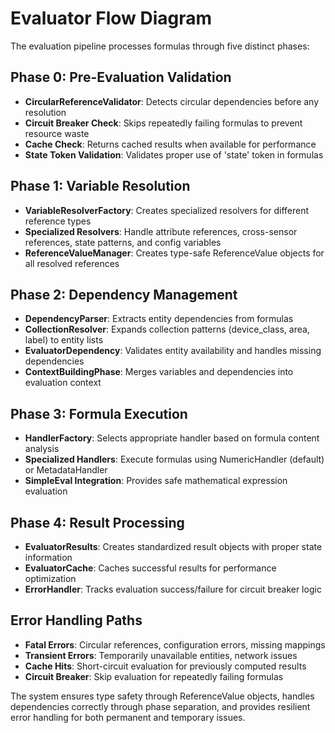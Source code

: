 # Evaluator Flow Diagram

The evaluation pipeline processes formulas through five distinct phases:

## Phase 0: Pre-Evaluation Validation

- **CircularReferenceValidator**: Detects circular dependencies before any resolution
- **Circuit Breaker Check**: Skips repeatedly failing formulas to prevent resource waste
- **Cache Check**: Returns cached results when available for performance
- **State Token Validation**: Validates proper use of 'state' token in formulas

## Phase 1: Variable Resolution

- **VariableResolverFactory**: Creates specialized resolvers for different reference types
- **Specialized Resolvers**: Handle attribute references, cross-sensor references, state patterns, and config variables
- **ReferenceValueManager**: Creates type-safe ReferenceValue objects for all resolved references

## Phase 2: Dependency Management

- **DependencyParser**: Extracts entity dependencies from formulas
- **CollectionResolver**: Expands collection patterns (device_class, area, label) to entity lists
- **EvaluatorDependency**: Validates entity availability and handles missing dependencies
- **ContextBuildingPhase**: Merges variables and dependencies into evaluation context

## Phase 3: Formula Execution

- **HandlerFactory**: Selects appropriate handler based on formula content analysis
- **Specialized Handlers**: Execute formulas using NumericHandler (default) or MetadataHandler
- **SimpleEval Integration**: Provides safe mathematical expression evaluation

## Phase 4: Result Processing

- **EvaluatorResults**: Creates standardized result objects with proper state information
- **EvaluatorCache**: Caches successful results for performance optimization
- **ErrorHandler**: Tracks evaluation success/failure for circuit breaker logic

## Error Handling Paths

- **Fatal Errors**: Circular references, configuration errors, missing mappings
- **Transient Errors**: Temporarily unavailable entities, network issues
- **Cache Hits**: Short-circuit evaluation for previously computed results
- **Circuit Breaker**: Skip evaluation for repeatedly failing formulas

The system ensures type safety through ReferenceValue objects, handles dependencies correctly through phase separation, and
provides resilient error handling for both permanent and temporary issues.
